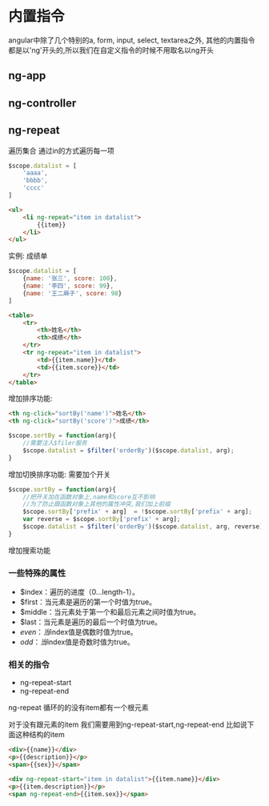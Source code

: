 # 内置指令

angular中除了几个特别的a, form, input, select, textarea之外,
其他的内置指令都是以'ng'开头的,所以我们在自定义指令的时候不用取名以ng开头

## ng-app
## ng-controller

## ng-repeat
遍历集合
通过in的方式遍历每一项


```js
$scope.datalist = [
    'aaaa',
    'bbbb',
    'cccc'
]
```

```html
<ul>
    <li ng-repeat="item in datalist">
        {{item}}
    </li>
</ul>
```

实例: 成绩单
```js
$scope.datalist = [
    {name: '张三', score: 100},
    {name: '李四', score: 99},
    {name: '王二麻子', score: 98}
]
```

```html
<table>
    <tr>
        <th>姓名</th>
        <th>成绩</th>
    </tr>
    <tr ng-repeat="item in datalist">
        <td>{{item.name}}</td>
        <td>{{item.score}}</td>
    </tr>
</table>
```


增加排序功能:
```html
<th ng-click="sortBy('name')">姓名</th>
<th ng-click="sortBy('score')">成绩</th>
```

```js
$scope.sortBy = function(arg){
    //需要注入$filer服务
    $scope.datalist = $filter('orderBy')($scope.datalist, arg);
}
```


增加切换排序功能:
需要加个开关

```js
$scope.sortBy = function(arg){
    //把开关加在函数对象上,name和score互不影响
    //为了防止跟函数对象上其他的属性冲突,我们加上前缀
    $scope.sortBy['prefix' + arg]  = !$scope.sortBy['prefix' + arg];
    var reverse = $scope.sortBy['prefix' + arg];
    $scope.datalist = $filter('orderBy')($scope.datalist, arg, reverse);
}
```

增加搜索功能

### 一些特殊的属性
- $index：遍历的进度（0...length-1）。
- $first：当元素是遍历的第一个时值为true。
- $middle：当元素处于第一个和最后元素之间时值为true。
- $last：当元素是遍历的最后一个时值为true。
- $even：当$index值是偶数时值为true。
- $odd：当$index值是奇数时值为true。

### 相关的指令
- ng-repeat-start
- ng-repeat-end

ng-repeat 循环的的没有item都有一个根元素

对于没有跟元素的item 我们需要用到ng-repeat-start,ng-repeat-end
比如说下面这种结构的item
```html
<div>{{name}}</div>
<p>{{description}}</p>
<span>{{sex}}</span>
```


```html
<div ng-repeat-start="item in datalist">{{item.name}}</div>
<p>{{item.description}}</p>
<span ng-repeat-end>{{item.sex}}</span>
```








